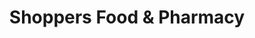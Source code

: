 ---
title: "Shoppers Food & Pharmacy"
url: /millersville/shoppers-food-und-pharmacy/
shop: Supermarkt
---